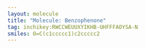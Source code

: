 ```yaml
---
layout: molecule
title: "Molecule: Benzophenone"
tag: inchikey:RWCCWEUUXYIKHB-UHFFFAOYSA-N
smiles: O=C(c1ccccc1)c2ccccc2
---
```

